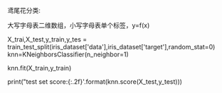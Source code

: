 鸢尾花分类:


大写字母表二维数组，小写字母表单个标签，y=f(x)

X_trai,X_test,y_train,y_tes = train_test_split(iris_dataset['data'],iris_dataset['target'],random_stat=0)
knn=KNeighborsClassifier(n_neighbor=1)

knn.fit(X_train,y_train)

print("test set score:{:.2f}'.format(knn.score(X_test,y_test)))

